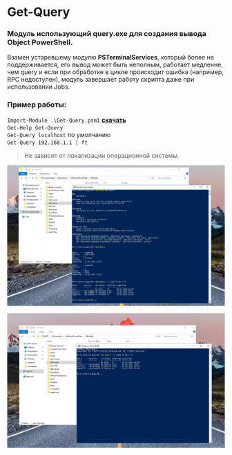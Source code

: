 # Get-Query
### Модуль использующий query.exe для создания вывода Object PowerShell.
Взамен устаревшему модулю **PSTerminalServices**, который более не поддерживается, его вывод может быть неполным, работает медленне, чем query и если при обработке в цикле происходит ошибка (например, RPC недоступен), модуль завершает работу скрипта даже при использовании Jobs.

### Пример работы:
`Import-Module .\Get-Query.psm1` **[скачать](https://github.com/Lifailon/Get-Query/releases)** \
`Get-Help Get-Query` \
`Get-Query localhost` по умолчанию \
`Get-Query 192.168.1.1 | ft`

> Не зависит от локализации операционной системы.

![Image alt](https://github.com/Lifailon/Get-Query/blob/rsa/Screen/Get-Query-RU.jpg)

![Image alt](https://github.com/Lifailon/Get-Query/blob/rsa/Screen/Get-Query-EN.jpg)

